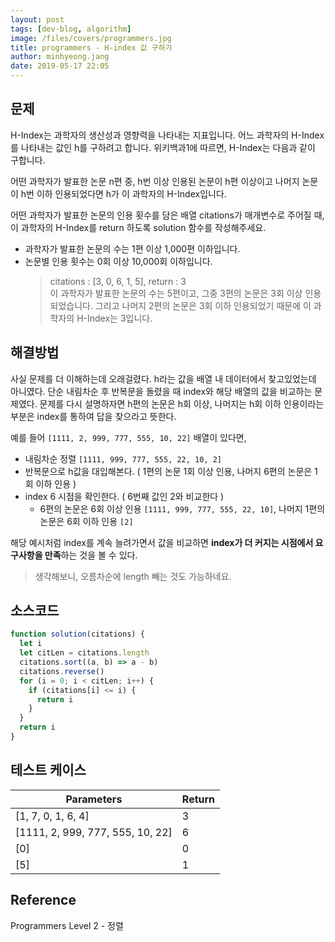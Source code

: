```yaml
---
layout: post
tags: [dev-blog, algorithm]
image: /files/covers/programmers.jpg
title: programmers - H-index 값 구하기
author: minhyeong.jang
date: 2019-05-17 22:05
---
```


## 문제

H-Index는 과학자의 생산성과 영향력을 나타내는 지표입니다. 어느 과학자의 H-Index를 나타내는 값인 h를 구하려고 합니다. 위키백과1에 따르면, H-Index는 다음과 같이 구합니다.

어떤 과학자가 발표한 논문 n편 중, h번 이상 인용된 논문이 h편 이상이고 나머지 논문이 h번 이하 인용되었다면 h가 이 과학자의 H-Index입니다.

어떤 과학자가 발표한 논문의 인용 횟수를 담은 배열 citations가 매개변수로 주어질 때, 이 과학자의 H-Index를 return 하도록 solution 함수를 작성해주세요.

- 과학자가 발표한 논문의 수는 1편 이상 1,000편 이하입니다.
- 논문별 인용 횟수는 0회 이상 10,000회 이하입니다.
  > citations : [3, 0, 6, 1, 5], return : 3  
  > 이 과학자가 발표한 논문의 수는 5편이고, 그중 3편의 논문은 3회 이상 인용되었습니다. 그리고 나머지 2편의 논문은 3회 이하 인용되었기 때문에 이 과학자의 H-Index는 3입니다.

## 해결방법

사실 문제를 더 이해하는데 오래걸렸다. h라는 값을 배열 내 데이터에서 찾고있었는데 아니였다. 단순 내림차순 후 반복문을 돌렸을 때 index와 해당 배열의 값을 비교하는 문제였다. 문제를 다시 설명하자면 h편의 논문은 h회 이상, 나머지는 h회 이하 인용이라는 부분은 index를 통하여 답을 찾으라고 뜻한다.

예를 들어 `[1111, 2, 999, 777, 555, 10, 22]` 배열이 있다면,

- 내림차순 정렬 `[1111, 999, 777, 555, 22, 10, 2]`
- 반복문으로 h값을 대입해본다. ( 1편의 논문 1회 이상 인용, 나머지 6편의 논문은 1회 이하 인용 )
- index 6 시점을 확인한다. ( 6번째 값인 2와 비교한다 )
  - 6편의 논문은 6회 이상 인용 `[1111, 999, 777, 555, 22, 10]`, 나머지 1편의 논문은 6회 이하 인용 `[2]`

해당 예시처럼 index를 계속 늘려가면서 값을 비교하면 **index가 더 커지는 시점에서 요구사항을 만족**하는 것을 볼 수 있다.

> 생각해보니, 오름차순에 length 빼는 것도 가능하네요.

## 소스코드

```js
function solution(citations) {
  let i
  let citLen = citations.length
  citations.sort((a, b) => a - b)
  citations.reverse()
  for (i = 0; i < citLen; i++) {
    if (citations[i] <= i) {
      return i
    }
  }
  return i
}
```

## 테스트 케이스

| Parameters                       | Return |
| -------------------------------- | ------ |
| [1, 7, 0, 1, 6, 4]               | 3      |
| [1111, 2, 999, 777, 555, 10, 22] | 6      |
| [0]                              | 0      |
| [5]                              | 1      |

## Reference

Programmers Level 2 - 정렬

